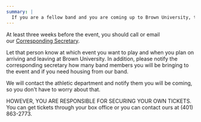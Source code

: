 ```yaml
---
summary: |
  If you are a fellow band and you are coming up to Brown University, then this is the place for you! Follow the below guidelines to help us out as well as make sure your journey to and stay at Brown goes smoothly:
---
```


At least three weeks before the event, you should call or email our [Corresponding Secretary](/leadership/#corresponding-secretary).

Let that person know at which event you want to play and when you plan on arriving and leaving at Brown University. In addition, please notify the corresponding secretary how many band members you will be bringing to the event and if you need housing from our band.

We will contact the athletic department and notify them you will be coming, so you don't have to worry about that.

HOWEVER, YOU ARE RESPONSIBLE FOR SECURING YOUR OWN TICKETS. You can get tickets through your box office or you can contact ours at (401) 863-2773.
